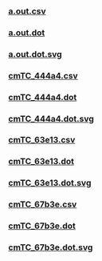 ### [a.out.csv](a.out.csv)
### [a.out.dot](a.out.dot)
### [a.out.dot.svg](a.out.dot.svg)
### [cmTC_444a4.csv](cmTC_444a4.csv)
### [cmTC_444a4.dot](cmTC_444a4.dot)
### [cmTC_444a4.dot.svg](cmTC_444a4.dot.svg)
### [cmTC_63e13.csv](cmTC_63e13.csv)
### [cmTC_63e13.dot](cmTC_63e13.dot)
### [cmTC_63e13.dot.svg](cmTC_63e13.dot.svg)
### [cmTC_67b3e.csv](cmTC_67b3e.csv)
### [cmTC_67b3e.dot](cmTC_67b3e.dot)
### [cmTC_67b3e.dot.svg](cmTC_67b3e.dot.svg)
